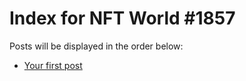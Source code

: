 # Index for NFT World #1857
Posts will be displayed in the order below:

- [Your first post](./001-first.md)

